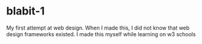 <h1>blabit-1</h1>
 

<p>My first attempt at web design. When I made this, I did not know that web design frameworks existed. I made this myself while learning on w3 schools</p>
